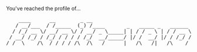 You've reached the profile of...  
<pre>
    ____      __        _ __                                 
   / __/___  / /_____  (_) /____       _   _____ _   ______  
  / /_/ __ \/ __/ __ \/ / __/ _ \_____| | / / _ \ | / / __ \  
 / __/ /_/ / /_/ / / / / /_/  __/_____/ |/ /  __/ |/ / /_/ /  
/_/  \____/\__/_/ /_/_/\__/\___/      |___/\___/|___/\____/  
</pre>
